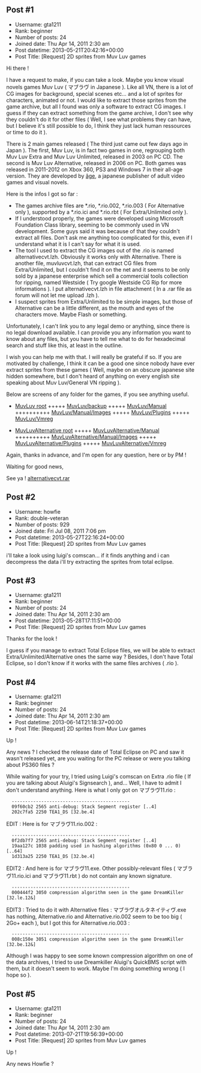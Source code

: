 ## Post #1
- Username: gta1211
- Rank: beginner
- Number of posts: 24
- Joined date: Thu Apr 14, 2011 2:30 am
- Post datetime: 2013-05-21T20:42:16+00:00
- Post Title: [Request] 2D sprites from Muv Luv games

Hi there !

I have a request to make, if you can take a look. Maybe you know visual novels games Muv Luv ( マブラヴ in Japanese ). Like all VN, there is a lot of CG images for background, special scenes etc... and a lot of sprites for characters, animated or not. I would like to extract those sprites from the game archive, but all I found was only a software to extract CG images. I guess if they can extract something from the game archive, I don't see why they couldn't do it for other files ( Well, I see what problems they can have, but I believe it's still possible to do, I think they just lack human ressources or time to do it ).

There is 2 main games released ( The third just came out few days ago in Japan ). The first, Muv Luv, is in fact two games in one, regrouping both Muv Luv Extra and Muv Luv Unlimited, released in 2003 on PC CD. The second is Muv Luv Alternative, released in 2006 on PC. Both games was released in 2011-2012 on Xbox 360, PS3 and Windows 7 in their all-age version. They are developed by [âge](http://en.wikipedia.org/wiki/%C3%82ge), a japanese publisher of adult video games and visual novels. 

Here is the infos I got so far :

- The games archive files are *.rio, *.rio.002, *.rio.003 ( For Alternative only ), supported by a *.rio.ici and *.rio.rbt ( For Extra/Unlimited only ).
- If I understood properly, the games were developed using Microsoft Foundation Class library, seeming to be commonly used in VN development. Some guys said it was because of that they couldn't extract all files. Don't ask me anything too complicated for this, even if I understand what it is I can't say for what it is used.
- The tool I used to extract the CG images out of the .rio is named alternativecvt.lzh. Obviously it works only with Alternative. There is another file, muvluvcvt.lzh, that can extract CG files from Extra/Unlimited, but I couldn't find it on the net and it seems to be only sold by a japanese enterprise which sell a commercial tools collection for ripping, named Westside ( Try google Westside CG Rip for more informations ). I put alternativecvt.lzh in file attachment ( In a .rar file as forum will not let me upload .lzh ).
- I suspect sprites from Extra/Unlimited to be simple images, but those of Alternative can be a little different, as the mouth and eyes of the characters move. Maybe Flash or something.

Unfortunately, I can't link you to any legal demo or anything, since there is no legal download available. I can provide you any information you want to know about any files, but you have to tell me what to do for hexadecimal search and stuff like this, at least in the outline.

I wish you can help me with that. I will really be grateful if so. If you are motivated by challenge, I think it can be a good one since nobody have ever extract sprites from these games ( Well, maybe on an obscure japanese site hidden somewhere, but I don't heard of anything on every english site speaking about Muv Luv/General VN ripping ).

Below are screens of any folder for the games, if you see anything useful.

+ [MuvLuv root](http://imageshack.us/a/img826/5666/muvluv.png)
+++++ [MuvLuv/backup](http://imageshack.us/a/img42/9044/muvluvbackup.png)
+++++ [MuvLuv/Manual](http://imageshack.us/a/img802/6793/muvluvmanual.png)
++++++++++ [MuvLuv/Manual/Images](http://imageshack.us/a/img14/5164/muvluvimages.png)
+++++ [MuvLuv/Plugins](http://imageshack.us/a/img823/2279/muvluvplugins.png)
+++++ [MuvLuv/Vmreg](http://imageshack.us/a/img809/649/muvluvvmreg.png)

+ [MuvLuvAlternative root](http://imageshack.us/a/img197/3761/muvluvalternative.png)
+++++ [MuvLuvAlternative/Manual](http://imageshack.us/a/img835/93/muvluvalternativemanual.png)
++++++++++ [MuvLuvAlternative/Manual/Images](http://imageshack.us/a/img577/93/muvluvalternativemanual.png)
+++++ [MuvLuvAlternative/Plugins](http://imageshack.us/a/img94/6337/muvluvalternativeplugin.png)
+++++ [MuvLuvAlternative/Vmreg](http://imageshack.us/a/img843/9384/muvluvalternativevmreg.png)

Again, thanks in advance, and I'm open for any question, here or by PM !


Waiting for good news,

See ya !
[alternativecvt.rar](https://xentaxbackup.github.io/file/6418_alternativecvt.rar)
## Post #2
- Username: howfie
- Rank: double-veteran
- Number of posts: 929
- Joined date: Fri Jul 08, 2011 7:06 pm
- Post datetime: 2013-05-27T22:16:24+00:00
- Post Title: [Request] 2D sprites from Muv Luv games

i'll take a look using luigi's comscan... if it finds anything and i can decompress the data i'll try extracting the sprites from total eclipse.
## Post #3
- Username: gta1211
- Rank: beginner
- Number of posts: 24
- Joined date: Thu Apr 14, 2011 2:30 am
- Post datetime: 2013-05-28T17:11:51+00:00
- Post Title: [Request] 2D sprites from Muv Luv games

Thanks for the look !

I guess if you manage to extract Total Eclipse files, we will be able to extract Extra/Unlimited/Alternative ones the same way ? Besides, I don't have Total Eclipse, so I don't know if it works with the same files archives ( .rio ).
## Post #4
- Username: gta1211
- Rank: beginner
- Number of posts: 24
- Joined date: Thu Apr 14, 2011 2:30 am
- Post datetime: 2013-06-14T21:18:37+00:00
- Post Title: [Request] 2D sprites from Muv Luv games

Up !

Any news ? I checked the release date of Total Eclipse on PC and saw it wasn't released yet, are you waiting for the PC release or were you talking about PS360 files ?

While waiting for your try, I tried using Luigi's comscan on Extra .rio file ( If you are talking about Aluigi's Signsearch ), and... Well, I have to admit I don't understand anything. Here is what I only got on マブラヴ11.rio :

```
  --------------------------------------------
  09f60cb2 2565 anti-debug: Stack Segment register [..4]
  202c7fa5 2250 TEA1_DS [32.be.4]
```


EDIT : Here is for マブラヴ11.rio.002 :

```
  --------------------------------------------
  0f2db7f7 2565 anti-debug: Stack Segment register [..4]
  19aa127c 1038 padding used in hashing algorithms (0x80 0 ... 0) [..64]
  1d313a25 2250 TEA1_DS [32.be.4]
```


EDIT2 : And here is for マブラヴ11.exe. Other possibly-relevant files ( マブラヴ11.rio.ici and  マブラヴ11.rbt ) do not contain any known signature.

```
  --------------------------------------------
  000444f2 3050 compression algorithm seen in the game DreamKiller [32.le.12&]
```


EDIT3 : Tried to do it with Alternative files : マブラヴオルタネイティヴ.exe has nothing, Alternative.rio and Alternative.rio.002 seem to be too big ( 2Go+ each ), but I got this for Alternative.rio.003 :

```
  --------------------------------------------
  008c150e 3051 compression algorithm seen in the game DreamKiller [32.be.12&]
```


Although I was happy to see some known compression algorithm on one of the data archives, I tried to use Dreamkiller Aluigi's QuickBMS script with them, but it doesn't seem to work. Maybe I'm doing something wrong ( I hope so ).
## Post #5
- Username: gta1211
- Rank: beginner
- Number of posts: 24
- Joined date: Thu Apr 14, 2011 2:30 am
- Post datetime: 2013-07-21T19:56:39+00:00
- Post Title: [Request] 2D sprites from Muv Luv games

Up !

Any news Howfie ?
